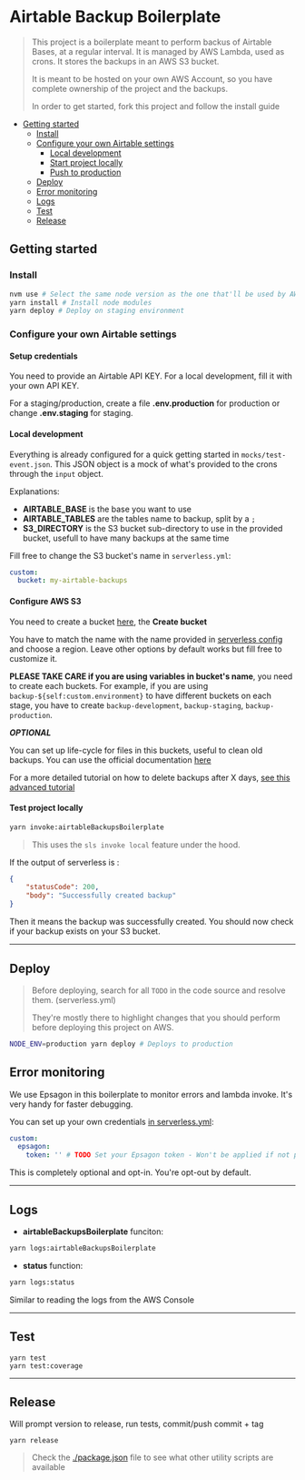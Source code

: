 # Airtable Backup Boilerplate

> This project is a boilerplate meant to perform backus of Airtable Bases, at a regular interval.
> It is managed by AWS Lambda, used as crons. It stores the backups in an AWS S3 bucket.
>
> It is meant to be hosted on your own AWS Account, so you have complete ownership of the project and the backups.
> 
> In order to get started, fork this project and follow the install guide 

<!-- toc -->

- [Getting started](#getting-started)
  * [Install](#install)
  * [Configure your own Airtable settings](#configure-your-own-airtable-settings)
    + [Local development](#local-development)
    + [Start project locally](#start-project-locally)
    + [Push to production](#push-to-production)
  * [Deploy](#deploy)
  * [Error monitoring](#error-monitoring)
  * [Logs](#logs)
  * [Test](#test)
  * [Release](#release)

<!-- tocstop -->

## Getting started

### Install

```bash
nvm use # Select the same node version as the one that'll be used by AWS (see .nvmrc) (optional)
yarn install # Install node modules
yarn deploy # Deploy on staging environment
```

### Configure your own Airtable settings
#### Setup credentials
You need to provide an Airtable API KEY.
For a local development, fill it with your own API KEY.

For a staging/production, create a file **.env.production** for production or change **.env.staging** for staging.
#### Local development

Everything is already configured for a quick getting started in `mocks/test-event.json`. 
This JSON object is a mock of what's provided to the crons through the `input` object.

Explanations:

* **AIRTABLE_BASE** is the base you want to use
* **AIRTABLE_TABLES** are the tables name to backup, split by a `;`
* **S3_DIRECTORY** is the S3 bucket sub-directory to use in the provided bucket, usefull to have many backups at the same time

Fill free to change the S3 bucket's name in `serverless.yml`:
```yaml
custom:
  bucket: my-airtable-backups
```

#### Configure AWS S3
You need to create a bucket [here](https://console.aws.amazon.com/s3/home), the **Create bucket**

You have to match the name with the name provided in [serverless config](./serverless.yml) and choose a region. Leave other options by default works but fill free to customize it.

**PLEASE TAKE CARE if you are using variables in bucket's name**, you need to create each buckets. For example, if you are using `backup-${self:custom.environment}` to have different buckets on each stage, you have to create `backup-development`, `backup-staging`, `backup-production`.

_**OPTIONAL**_

You can set up life-cycle for files in this buckets, useful to clean old backups.
You can use the official documentation [here](https://docs.aws.amazon.com/AmazonS3/latest/user-guide/create-lifecycle.html)

For a more detailed tutorial on how to delete backups after X days, [see this advanced tutorial](https://www.joe0.com/2017/05/24/amazon-s3-how-to-delete-files-older-than-x-days/) 

#### Test project locally

```bash
yarn invoke:airtableBackupsBoilerplate
```

> This uses the `sls invoke local` feature under the hood.

If the output of serverless is :
```json
{
    "statusCode": 200,
    "body": "Successfully created backup"
}
```

Then it means the backup was successfully created. You should now check if your backup exists on your S3 bucket. 

---

## Deploy

> Before deploying, search for all `TODO` in the code source and resolve them. (serverless.yml)
>
> They're mostly there to highlight changes that you should perform before deploying this project on AWS.

```bash
NODE_ENV=production yarn deploy # Deploys to production
```

## Error monitoring

We use Epsagon in this boilerplate to monitor errors and lambda invoke. It's very handy for faster debugging.

You can set up your own credentials [in serverless.yml](./serverless.yml):
```yaml
custom:
  epsagon:
    token: '' # TODO Set your Epsagon token - Won't be applied if not provided
```

This is completely optional and opt-in. You're opt-out by default.

---

## Logs

- **airtableBackupsBoilerplate** funciton:
```bash
yarn logs:airtableBackupsBoilerplate
```

- **status** function:
```bash
yarn logs:status
```

Similar to reading the logs from the AWS Console

---

## Test

```
yarn test
yarn test:coverage
```

---

## Release

Will prompt version to release, run tests, commit/push commit + tag

```
yarn release
```


> Check the [./package.json](./package.json) file to see what other utility scripts are available
